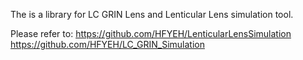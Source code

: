 The is a library for LC GRIN Lens and Lenticular Lens simulation tool.

Please refer to:
https://github.com/HFYEH/LenticularLensSimulation
https://github.com/HFYEH/LC_GRIN_Simulation
